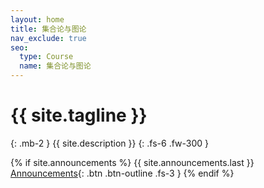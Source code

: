 ```yaml
---
layout: home
title: 集合论与图论
nav_exclude: true
seo:
  type: Course
  name: 集合论与图论
---
```


# {{ site.tagline }}
{: .mb-2 }
{{ site.description }}
{: .fs-6 .fw-300 }

{% if site.announcements %}
{{ site.announcements.last }}
[Announcements](announcements.md){: .btn .btn-outline .fs-3 }
{% endif %}
